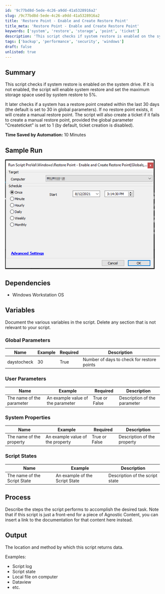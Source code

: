```yaml
---
id: '9c77bd8d-5ede-4c26-a9dd-41a5328916a2'
slug: /9c77bd8d-5ede-4c26-a9dd-41a5328916a2
title: 'Restore Point - Enable and Create Restore Point'
title_meta: 'Restore Point - Enable and Create Restore Point'
keywords: ['system', 'restore', 'storage', 'point', 'ticket']
description: 'This script checks if system restore is enabled on the system drive and enables it if not. It sets the maximum storage space for system restore to 5% and verifies if a restore point has been created within the last 30 days. If no restore point exists, it creates one and can generate a ticket if the creation fails, based on the global parameters.'
tags: ['backup', 'performance', 'security', 'windows']
draft: false
unlisted: true
---
```


## Summary

This script checks if system restore is enabled on the system drive. If it is not enabled, the script will enable system restore and set the maximum storage space used by system restore to 5%.

It later checks if a system has a restore point created within the last 30 days (the default is set to 30 in global parameters). If no restore point exists, it will create a manual restore point. The script will also create a ticket if it fails to create a manual restore point, provided the global parameter "Createticket" is set to 1 (by default, ticket creation is disabled).

**Time Saved by Automation:** 10 Minutes

## Sample Run

![Sample Run](../../static/img/Restore-Point---Enable-and-Create-Restore-Point/image_1.png)

## Dependencies

- Windows Workstation OS

## Variables

Document the various variables in the script. Delete any section that is not relevant to your script.

### Global Parameters

| Name         | Example | Required | Description                   |
|--------------|---------|----------|-------------------------------|
| daystocheck  | 30      | True     | Number of days to check for restore points |

### User Parameters

| Name                           | Example                        | Required     | Description                   |
|--------------------------------|--------------------------------|--------------|-------------------------------|
| The name of the parameter      | An example value of the parameter | True or False | Description of the parameter   |

### System Properties

| Name                           | Example                        | Required     | Description                   |
|--------------------------------|--------------------------------|--------------|-------------------------------|
| The name of the property       | An example value of the property | True or False | Description of the property    |

### Script States

| Name                           | Example                        | Description                   |
|--------------------------------|--------------------------------|-------------------------------|
| The name of the Script State   | An example of the Script State | Description of the script state |

## Process

Describe the steps the script performs to accomplish the desired task. Note that if this script is just a front-end for a piece of Agnostic Content, you can insert a link to the documentation for that content here instead.

## Output

The location and method by which this script returns data.

Examples:

- Script log
- Script state
- Local file on computer
- Dataview
- etc.

